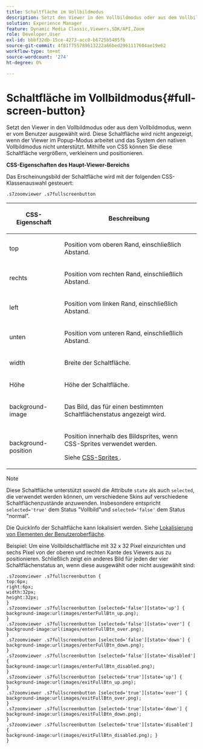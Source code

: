 ```yaml
---
title: Schaltfläche im Vollbildmodus
description: Setzt den Viewer in den Vollbildmodus oder aus dem Vollbildmodus, wenn er vom Benutzer ausgewählt wird. Diese Schaltfläche wird nicht angezeigt, wenn der Viewer im Popup-Modus arbeitet und das System den nativen Vollbildmodus nicht unterstützt. Mithilfe von CSS können Sie diese Schaltfläche vergrößern, verkleinern und positionieren.
solution: Experience Manager
feature: Dynamic Media Classic,Viewers,SDK/API,Zoom
role: Developer,User
exl-id: bbbf32db-15ce-4273-acc0-b6725b5405fb
source-git-commit: 4f81f755789613222a66bed2961117604ae19e62
workflow-type: tm+mt
source-wordcount: '274'
ht-degree: 0%

---
```


# Schaltfläche im Vollbildmodus{#full-screen-button}

Setzt den Viewer in den Vollbildmodus oder aus dem Vollbildmodus, wenn er vom Benutzer ausgewählt wird. Diese Schaltfläche wird nicht angezeigt, wenn der Viewer im Popup-Modus arbeitet und das System den nativen Vollbildmodus nicht unterstützt. Mithilfe von CSS können Sie diese Schaltfläche vergrößern, verkleinern und positionieren.

<!--<a id="section_061E550C1C1D4DB2BD663A898895B38C"></a>-->

**CSS-Eigenschaften des Haupt-Viewer-Bereichs**

Das Erscheinungsbild der Schaltfläche wird mit der folgenden CSS-Klassenauswahl gesteuert:

```
.s7zoomviewer .s7fullscreenbutton
```

<table id="table_94EE3F5BBE4547C0B4943471CEE7EDE4"> 
 <thead> 
  <tr> 
   <th colname="col1" class="entry"> <p> CSS-Eigenschaft </p> </th> 
   <th colname="col2" class="entry"> <p>Beschreibung </p> </th> 
  </tr> 
 </thead>
 <tbody> 
  <tr> 
   <td colname="col1"> <p> <span class="codeph"> top </span> </p> </td> 
   <td colname="col2"> <p>Position vom oberen Rand, einschließlich Abstand. </p> </td> 
  </tr> 
  <tr> 
   <td colname="col1"> <p> <span class="codeph"> rechts </span> </p> </td> 
   <td colname="col2"> <p>Position vom rechten Rand, einschließlich Abstand. </p> </td> 
  </tr> 
  <tr> 
   <td colname="col1"> <p> <span class="codeph"> left </span> </p> </td> 
   <td colname="col2"> <p>Position vom linken Rand, einschließlich Abstand. </p> </td> 
  </tr> 
  <tr> 
   <td colname="col1"> <p> <span class="codeph"> unten </span> </p> </td> 
   <td colname="col2"> <p>Position vom unteren Rand, einschließlich Abstand. </p> </td> 
  </tr> 
  <tr> 
   <td colname="col1"> <p> <span class="codeph"> width </span> </p> </td> 
   <td colname="col2"> <p>Breite der Schaltfläche. </p> </td> 
  </tr> 
  <tr> 
   <td colname="col1"> <p> <span class="codeph"> Höhe </span> </p> </td> 
   <td colname="col2"> <p>Höhe der Schaltfläche. </p> </td> 
  </tr> 
  <tr> 
   <td colname="col1"> <p> <span class="codeph"> background-image </span> </p> </td> 
   <td colname="col2"> <p>Das Bild, das für einen bestimmten Schaltflächenstatus angezeigt wird. </p> </td> 
  </tr> 
  <tr> 
   <td colname="col1"> <p> <span class="codeph"> background-position </span> </p> </td> 
   <td colname="col2"> <p> Position innerhalb des Bildsprites, wenn CSS-Sprites verwendet werden. </p> <p>Siehe <a href="../../../c-html5-s7-aem-asset-viewers/c-html5-flyout-viewer-20-about/c-html5-flyout-viewer-20-customizingviewer/c-html5-flyout-viewer-20-customizingviewer.md#section-0711ece44a4740168cfd7624c9010bd1" format="dita" scope="local"> CSS-Sprites </a>. </p> </td> 
  </tr> 
 </tbody> 
</table>

>[!NOTE]
>
>Diese Schaltfläche unterstützt sowohl die Attribute `state` als auch `selected`, die verwendet werden können, um verschiedene Skins auf verschiedene Schaltflächenzustände anzuwenden. Insbesondere entspricht `selected='true'` dem Status &quot;Vollbild&quot;und `selected='false'` dem Status &quot;normal&quot;.

Die QuickInfo der Schaltfläche kann lokalisiert werden. Siehe [Lokalisierung von Elementen der Benutzeroberfläche](../../../c-html5-s7-aem-asset-viewers/c-html5-20-zoom-viewer-about/c-html5-20-zoom-viewer-localization.md#concept-cbfc39344c494eb7b9f6a272cff0cc74).

Beispiel: Um eine Vollbildschaltfläche mit 32 x 32 Pixel einzurichten und sechs Pixel von der oberen und rechten Kante des Viewers aus zu positionieren. Schließlich zeigt ein anderes Bild für jeden der vier Schaltflächenstatus an, wenn diese ausgewählt oder nicht ausgewählt sind:

```
.s7zoomviewer .s7fullscreenbutton { 
top:6px; 
right:6px; 
width:32px; 
height:32px; 
} 
.s7zoomviewer .s7fullscreenbutton [selected='false'][state='up'] { 
background-image:url(images/enterFullBtn_up.png); 
} 
.s7zoomviewer .s7fullscreenbutton [selected='false'][state='over'] {  
background-image:url(images/enterFullBtn_over.png); 
} 
.s7zoomviewer .s7fullscreenbutton [selected='false'][state='down'] {  
background-image:url(images/enterFullBtn_down.png); 
} 
.s7zoomviewer .s7fullscreenbutton [selected='false'][state='disabled'] { 
background-image:url(images/enterFullBtn_disabled.png); 
} 
.s7zoomviewer .s7fullscreenbutton [selected='true'][state='up'] {  
background-image:url(images/exitFullBtn_up.png); 
} 
.s7zoomviewer .s7fullscreenbutton [selected='true'][state='over'] {  
background-image:url(images/exitFullBtn_over.png); 
} 
.s7zoomviewer .s7fullscreenbutton [selected='true'][state='down'] {  
background-image:url(images/exitFullBtn_down.png); 
} 
.s7zoomviewer .s7fullscreenbutton [selected='true'][state='disabled'] {  
background-image:url(images/exitFullBtn_disabled.png); } 
}
```
